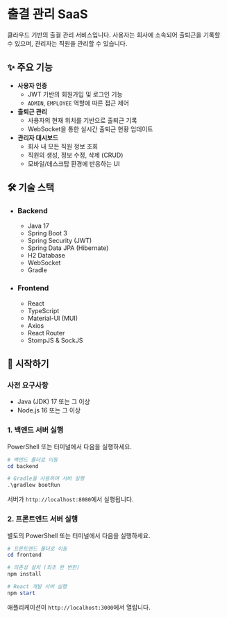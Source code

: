 # 출결 관리 SaaS

클라우드 기반의 출결 관리 서비스입니다. 사용자는 회사에 소속되어 출퇴근을 기록할 수 있으며, 관리자는 직원을 관리할 수 있습니다.

## ✨ 주요 기능

- **사용자 인증**
  - JWT 기반의 회원가입 및 로그인 기능
  - `ADMIN`, `EMPLOYEE` 역할에 따른 접근 제어
- **출퇴근 관리**
  - 사용자의 현재 위치를 기반으로 출퇴근 기록
  - WebSocket을 통한 실시간 출퇴근 현황 업데이트
- **관리자 대시보드**
  - 회사 내 모든 직원 정보 조회
  - 직원의 생성, 정보 수정, 삭제 (CRUD)
  - 모바일/데스크탑 환경에 반응하는 UI

## 🛠️ 기술 스택

- ### **Backend**
  - Java 17
  - Spring Boot 3
  - Spring Security (JWT)
  - Spring Data JPA (Hibernate)
  - H2 Database
  - WebSocket
  - Gradle

- ### **Frontend**
  - React
  - TypeScript
  - Material-UI (MUI)
  - Axios
  - React Router
  - StompJS & SockJS

## 🚀 시작하기

### 사전 요구사항

- Java (JDK) 17 또는 그 이상
- Node.js 16 또는 그 이상

### 1. 백엔드 서버 실행

PowerShell 또는 터미널에서 다음을 실행하세요.

```powershell
# 백엔드 폴더로 이동
cd backend

# Gradle을 사용하여 서버 실행
.\gradlew bootRun
```

서버가 `http://localhost:8080`에서 실행됩니다.

### 2. 프론트엔드 서버 실행

별도의 PowerShell 또는 터미널에서 다음을 실행하세요.

```powershell
# 프론트엔드 폴더로 이동
cd frontend

# 의존성 설치 (최초 한 번만)
npm install

# React 개발 서버 실행
npm start
```

애플리케이션이 `http://localhost:3000`에서 열립니다.